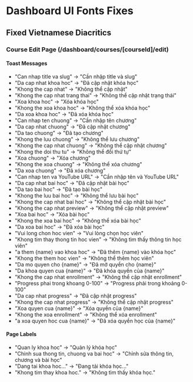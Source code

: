 # Dashboard UI Fonts Fixes

## Fixed Vietnamese Diacritics

### Course Edit Page (/dashboard/courses/[courseId]/edit)

#### Toast Messages
- "Can nhap title va slug" → "Cần nhập title và slug"
- "Da cap nhat khoa hoc" → "Đã cập nhật khóa học"
- "Khong the cap nhat" → "Không thể cập nhật"
- "Khong the cap nhat trang thai" → "Không thể cập nhật trạng thái"
- "Xoa khoa hoc" → "Xóa khóa học"
- "Khong the xoa khoa hoc" → "Không thể xóa khóa học"
- "Da xoa khoa hoc" → "Đã xóa khóa học"
- "Can nhap ten chuong" → "Cần nhập tên chương"
- "Da cap nhat chuong" → "Đã cập nhật chương"
- "Da tao chuong" → "Đã tạo chương"
- "Khong the luu chuong" → "Không thể lưu chương"
- "Khong the cap nhat chuong" → "Không thể cập nhật chương"
- "Khong the doi thu tu" → "Không thể đổi thứ tự"
- "Xoa chuong" → "Xóa chương"
- "Khong the xoa chuong" → "Không thể xóa chương"
- "Da xoa chuong" → "Đã xóa chương"
- "Can nhap ten va YouTube URL" → "Cần nhập tên và YouTube URL"
- "Da cap nhat bai hoc" → "Đã cập nhật bài học"
- "Da tao bai hoc" → "Đã tạo bài học"
- "Khong the luu bai hoc" → "Không thể lưu bài học"
- "Khong the cap nhat bai hoc" → "Không thể cập nhật bài học"
- "Khong the cap nhat preview" → "Không thể cập nhật preview"
- "Xoa bai hoc" → "Xóa bài học"
- "Khong the xoa bai hoc" → "Không thể xóa bài học"
- "Da xoa bai hoc" → "Đã xóa bài học"
- "Vui long chon hoc vien" → "Vui lòng chọn học viên"
- "Khong tim thay thong tin hoc vien" → "Không tìm thấy thông tin học viên"
- "a them {name} vao khoa hoc" → "Đã thêm {name} vào khóa học"
- "Khong the them hoc vien" → "Không thể thêm học viên"
- "Da mo quyen cho {name}" → "Đã mở quyền cho {name}"
- "Da khoa quyen cua {name}" → "Đã khóa quyền của {name}"
- "Khong the cap nhat enrollment" → "Không thể cập nhật enrollment"
- "Progress phai trong khoang 0-100" → "Progress phải trong khoảng 0-100"
- "Da cap nhat progress" → "Đã cập nhật progress"
- "Khong the cap nhat progress" → "Không thể cập nhật progress"
- "Xoa quyen cua {name}" → "Xóa quyền của {name}"
- "Khong the xoa enrollment" → "Không thể xóa enrollment"
- "a xoa quyen hoc cua {name}" → "Đã xóa quyền học của {name}"

#### Page Labels
- "Quan ly khoa hoc" → "Quản lý khóa học"
- "Chinh sua thong tin, chuong va bai hoc" → "Chỉnh sửa thông tin, chương và bài học"
- "Dang tai khoa hoc..." → "Đang tải khóa học..."
- "Khong tim thay khoa hoc." → "Không tìm thấy khóa học."
